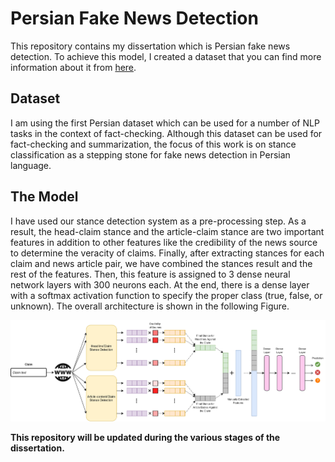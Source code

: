 # Persian Fake News Detection

This repository contains my dissertation which is Persian fake news detection. To achieve this model, I created a dataset that you can find more information about it from [here](https://github.com/Zarharan/PersianStanceDetection).

## Dataset
I am using the first Persian dataset which can be used for a number of NLP tasks in the context of fact-checking. Although this dataset can be used for fact-checking and summarization, the focus of this work is on stance classification as a stepping stone for fake news detection in Persian language.

## The Model

I have used our stance detection system as a pre-processing step. As a result, the head-claim stance and the article-claim stance are two important features in addition to other features like the credibility of the news source to determine the veracity of claims. Finally, after extracting stances for each claim and news article pair, we have combined the stances result and the rest of the features. Then, this feature is assigned to 3 dense neural network layers with 300 neurons each. At the end, there is a dense layer with a softmax activation function to specify the proper class (true, false, or unknown). The overall architecture is shown in the following Figure.

![My proposed model in order to develop fake news detection](https://github.com/Zarharan/PersianFakeNewsDetection/blob/main/Files/Model.png)

**This repository will be updated during the various stages of the dissertation.**

